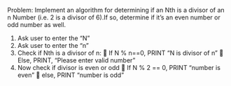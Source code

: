 Problem: Implement an algorithm for determining if
an Nth is a divisor of an n Number (i.e. 2 is a divisor
of 6).If so, determine if it’s an even number or odd
number as well.

1. Ask user to enter the “N”
2. Ask user to enter the “n”
3. Check if Nth is a divisor of n:
 If N % n==0, PRINT “N is divisor of n”
 Else, PRINT, “Please enter valid number”
4. Now check if divisor is even or odd
 If N % 2 == 0, PRINT “number is even”
 else, PRINT “number is odd”
